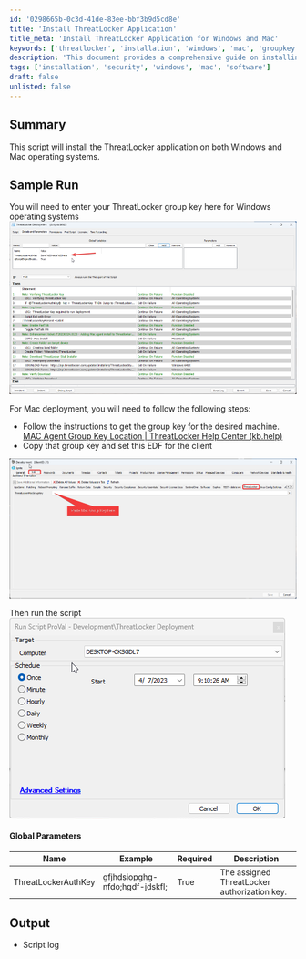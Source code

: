 ```yaml
---
id: '0298665b-0c3d-41de-83ee-bbf3b9d5cd8e'
title: 'Install ThreatLocker Application'
title_meta: 'Install ThreatLocker Application for Windows and Mac'
keywords: ['threatlocker', 'installation', 'windows', 'mac', 'groupkey']
description: 'This document provides a comprehensive guide on installing the ThreatLocker application on both Windows and Mac operating systems, including necessary group key information and global parameters required for the installation.'
tags: ['installation', 'security', 'windows', 'mac', 'software']
draft: false
unlisted: false
---
```

## Summary

This script will install the ThreatLocker application on both Windows and Mac operating systems.

## Sample Run

You will need to enter your ThreatLocker group key here for Windows operating systems  
![Image](../../../static/img/Threatlocker-Deployment/image_1.png)

For Mac deployment, you will need to follow the following steps:

- Follow the instructions to get the group key for the desired machine. [MAC Agent Group Key Location | ThreatLocker Help Center (kb.help)](https://threatlocker.kb.help/mac-agent-group-key-location/)
- Copy that group key and set this EDF for the client  

![Image](../../../static/img/Threatlocker-Deployment/image_2.png)

Then run the script  
![Image](../../../static/img/Threatlocker-Deployment/image_3.png)

#### Global Parameters

| Name                     | Example                          | Required | Description                              |
|--------------------------|----------------------------------|----------|------------------------------------------|
| ThreatLockerAuthKey      | gfjhdsiopghg-nfdo;hgdf-jdskfl; | True     | The assigned ThreatLocker authorization key. |

## Output

- Script log






